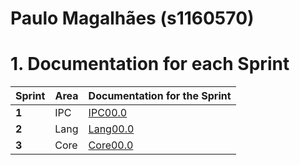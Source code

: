 **Paulo Magalhães** (s1160570)
===============================

# 1. Documentation for each Sprint


|Sprint  | Area | Documentation for the Sprint |
|--------|------|------------------------------|
| **1**  | IPC  | [IPC00.0](sp1)          |
| **2**  | Lang | [Lang00.0](sp2)         |																				
| **3**  | Core | [Core00.0](sp3)         |																			
